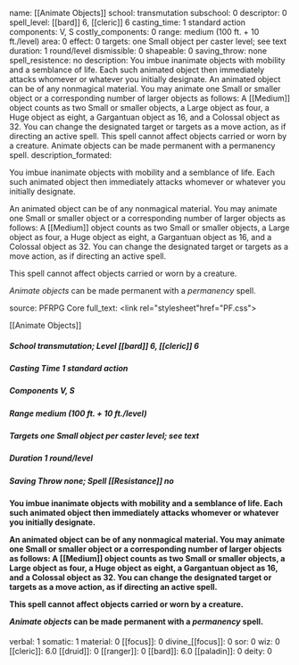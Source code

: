 name: [[Animate Objects]]
school: transmutation
subschool: 0
descriptor: 0
spell_level: [[bard]] 6, [[cleric]] 6
casting_time: 1 standard action
components: V, S
costly_components: 0
range: medium (100 ft. + 10 ft./level)
area: 0
effect: 0
targets: one Small object per caster level; see text
duration: 1 round/level
dismissible: 0
shapeable: 0
saving_throw: none
spell_resistence: no
description: You imbue inanimate objects with mobility and a semblance of life. Each such animated object then immediately attacks whomever or whatever you initially designate. An animated object can be of any nonmagical material. You may animate one Small or smaller object or a corresponding number of larger objects as follows: A [[Medium]] object counts as two Small or smaller objects, a Large object as four, a Huge object as eight, a Gargantuan object as 16, and a Colossal object as 32. You can change the designated target or targets as a move action, as if directing an active spell. This spell cannot affect objects carried or worn by a creature. Animate objects can be made permanent with a permanency spell.
description_formated: <p>You imbue inanimate objects with mobility and a semblance of life. Each such animated object then immediately attacks whomever or whatever you initially designate.</p><p>An animated object can be of any nonmagical material. You may animate one Small or smaller object or a corresponding number of larger objects as follows: A [[Medium]] object counts as two Small or smaller objects, a Large object as four, a Huge object as eight, a Gargantuan object as 16, and a Colossal object as 32. You can change the designated target or targets as a move action, as if directing an active spell.</p><p>This spell cannot affect objects carried or worn by a creature.</p><p><i>Animate objects</i> can be made permanent with a <i>permanency</i> spell.</p>
source: PFRPG Core
full_text: <link rel="stylesheet"href="PF.css"><div class="heading"><p class="alignleft">[[Animate Objects]]</p><div style="clear: both;"></div></div><div><h5><b>School </b>transmutation; <b>Level </b>[[bard]] 6, [[cleric]] 6</h5><h5><b>Casting Time </b>1 standard action</h5><h5><b>Components </b>V, S</h5><h5><b>Range </b>medium (100 ft. + 10 ft./level)</h5><h5><b>Targets </b> one Small object per caster level; see text</h5><h5><b>Duration </b>1 round/level</h5><h5><b>Saving Throw </b>none; <b>Spell [[Resistance]] </b>no</h5></div><div><h4><p>You imbue inanimate objects with mobility and a semblance of life. Each such animated object then immediately attacks whomever or whatever you initially designate.</p><p>An animated object can be of any nonmagical material. You may animate one Small or smaller object or a corresponding number of larger objects as follows: A [[Medium]] object counts as two Small or smaller objects, a Large object as four, a Huge object as eight, a Gargantuan object as 16, and a Colossal object as 32. You can change the designated target or targets as a move action, as if directing an active spell.</p><p>This spell cannot affect objects carried or worn by a creature.</p><p><i>Animate objects</i> can be made permanent with a <i>permanency</i> spell.</p></h4></div>
verbal: 1
somatic: 1
material: 0
[[focus]]: 0
divine_[[focus]]: 0
sor: 0
wiz: 0
[[cleric]]: 6.0
[[druid]]: 0
[[ranger]]: 0
[[bard]]: 6.0
[[paladin]]: 0
deity: 0

